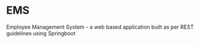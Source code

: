 # EMS
Employee Management System - a web based application built as per REST guidelines using Springboot
